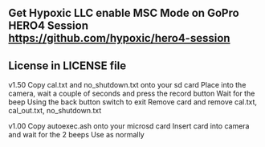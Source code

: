 Get Hypoxic LLC enable MSC Mode on GoPro HERO4 Session
https://github.com/hypoxic/hero4-session
------------------------------------------------------------
License in LICENSE file
------------------------------------------------------------
v1.50
Copy cal.txt and no_shutdown.txt onto your sd card
Place into the camera, wait a couple of seconds and press the record button
Wait for the beep
Using the back button switch to exit
Remove card and remove cal.txt, cal_out.txt, no_shutdown.txt

v1.00
Copy autoexec.ash onto your microsd card
Insert card into camera and wait for the 2 beeps
Use as normally
